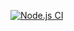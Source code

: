 [![Node.js CI](https://github.com/arshad-shah/portfoliov4/actions/workflows/main.yml/badge.svg)](https://github.com/arshad-shah/portfoliov4/actions/workflows/main.yml)
